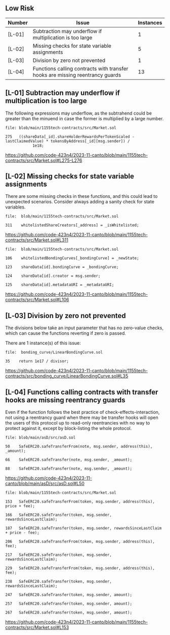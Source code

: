 


## Low Risk

| Number | Issue | Instances |
|--------|-------|-----------|
|[L-01]| Subtraction may underflow if multiplication is too large | 1 | 
|[L-02]| Missing checks for state variable assignments | 5 | 
|[L-03]| Division by zero not prevented | 1 | 
|[L-04]| Functions calling contracts with transfer hooks are missing reentrancy guards | 13 | 



## [L-01] Subtraction may underflow if multiplication is too large

The following expressions may underflow, as the subtrahend could be greater than the minuend in case the former is multiplied by a large number.

```solidity
file: blob/main/1155tech-contracts/src/Market.sol

275   ((shareData[_id].shareHolderRewardsPerTokenScaled - lastClaimedValue) * tokensByAddress[_id][msg.sender]) /
            1e18;

```
https://github.com/code-423n4/2023-11-canto/blob/main/1155tech-contracts/src/Market.sol#L275-L276

## [L-02] Missing checks for state variable assignments

There are some missing checks in these functions, and this could lead to unexpected scenarios. Consider always adding a sanity check for state variables.

```solidity
file:  blob/main/1155tech-contracts/src/Market.sol

311    whitelistedShareCreators[_address] = _isWhitelisted;

```
https://github.com/code-423n4/2023-11-canto/blob/main/1155tech-contracts/src/Market.sol#L311


```solidity
file:  blob/main/1155tech-contracts/src/Market.sol

106    whitelistedBondingCurves[_bondingCurve] = _newState;

123    shareData[id].bondingCurve = _bondingCurve;

124    shareData[id].creator = msg.sender;

125    shareData[id].metadataURI = _metadataURI;

```
https://github.com/code-423n4/2023-11-canto/blob/main/1155tech-contracts/src/Market.sol#L106

## [L‑03] Division by zero not prevented

The divisions below take an input parameter that has no zero-value checks, which can cause the functions reverting if zero is passed.

There are 1 instance(s) of this issue:

```solidity
file:  bonding_curve/LinearBondingCurve.sol

35    return 1e17 / divisor;
```
https://github.com/code-423n4/2023-11-canto/blob/main/1155tech-contracts/src/bonding_curve/LinearBondingCurve.sol#L35


## [L-04] Functions calling contracts with transfer hooks are missing reentrancy guards

Even if the function follows the best practice of check-effects-interaction, not using a reentrancy guard when there may be transfer hooks will open the users of this protocol up to read-only reentrancies with no way to protect against it, except by block-listing the whole protocol.

```solidity
file: blob/main/asD/src/asD.sol

50    SafeERC20.safeTransferFrom(note, msg.sender, address(this), _amount);

66    SafeERC20.safeTransfer(note, msg.sender, _amount);

88    SafeERC20.safeTransfer(note, msg.sender, _amount);

```
https://github.com/code-423n4/2023-11-canto/blob/main/asD/src/asD.sol#L50

```solidity
file: blob/main/1155tech-contracts/src/Market.sol

153   SafeERC20.safeTransferFrom(token, msg.sender, address(this), price + fee);

166   SafeERC20.safeTransfer(token, msg.sender, rewardsSinceLastClaim);

187   SafeERC20.safeTransfer(token, msg.sender, rewardsSinceLastClaim + price - fee);

206   SafeERC20.safeTransferFrom(token, msg.sender, address(this), fee);

217   SafeERC20.safeTransfer(token, msg.sender, rewardsSinceLastClaim);

229   SafeERC20.safeTransferFrom(token, msg.sender, address(this), fee);

238   SafeERC20.safeTransfer(token, msg.sender, rewardsSinceLastClaim);

247   SafeERC20.safeTransfer(token, msg.sender, amount);

257   SafeERC20.safeTransfer(token, msg.sender, amount);

267   SafeERC20.safeTransfer(token, msg.sender, amount);

```
https://github.com/code-423n4/2023-11-canto/blob/main/1155tech-contracts/src/Market.sol#L153

